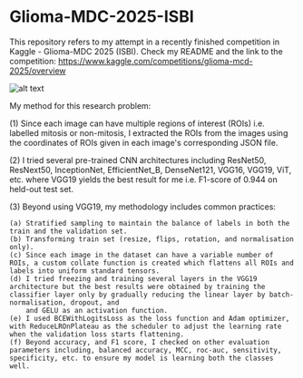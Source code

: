 # Glioma-MDC-2025-ISBI
This repository refers to my attempt in a recently finished competition in Kaggle - Glioma-MDC 2025 (ISBI). Check my README and the link to the competition:
https://www.kaggle.com/competitions/glioma-mcd-2025/overview

![alt text](https://github.com/sumone-compbio/Glioma-MDC-2025-ISBI-/commit/874e29f53a5267ec5a52a86a9f6b8801044b72e0)

My method for this research problem:

(1) Since each image can have multiple regions of interest (ROIs) i.e. labelled mitosis or non-mitosis, I extracted the ROIs from the images using the coordinates of ROIs given in each image's corresponding JSON file.

(2) I tried several pre-trained CNN architectures including ResNet50, ResNext50, InceptionNet,  EfficientNet_B, DenseNet121, VGG16, VGG19, ViT, etc. where VGG19 yields the best result for me i.e. F1-score of 0.944 on held-out test set. 

(3) Beyond using VGG19, my methodology includes common practices:

    (a) Stratified sampling to maintain the balance of labels in both the train and the validation set.
    (b) Transforming train set (resize, flips, rotation, and normalisation only).
    (c) Since each image in the dataset can have a variable number of ROIs, a custom collate function is created which flattens all ROIs and labels into uniform standard tensors.
    (d) I tried freezing and training several layers in the VGG19 architecture but the best results were obtained by training the classifier layer only by gradually reducing the linear layer by batch-normalisation, dropout, and
        and GELU as an activation function. 
    (e) I used BCEWithLogitsLoss as the loss function and Adam optimizer, with ReduceLROnPlateau as the scheduler to adjust the learning rate when the validation loss starts flattening.
    (f) Beyond accuracy, and F1 score, I checked on other evaluation parameters including, balanced accuracy, MCC, roc-auc, sensitivity, specificity, etc. to ensure my model is learning both the classes well.

    
